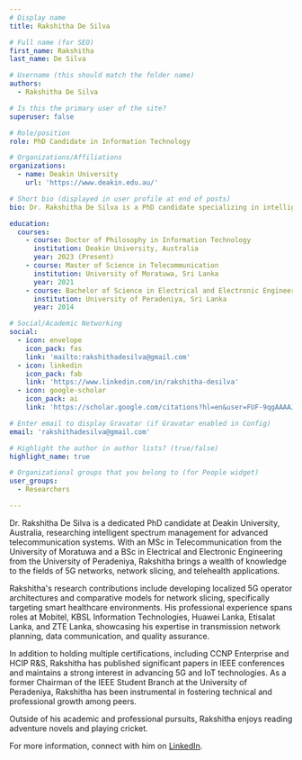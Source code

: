 ```yaml
---
# Display name
title: Rakshitha De Silva

# Full name (for SEO)
first_name: Rakshitha
last_name: De Silva

# Username (this should match the folder name)
authors:
  - Rakshitha De Silva

# Is this the primary user of the site?
superuser: false

# Role/position
role: PhD Candidate in Information Technology

# Organizations/Affiliations
organizations:
  - name: Deakin University
    url: 'https://www.deakin.edu.au/'

# Short bio (displayed in user profile at end of posts)
bio: Dr. Rakshitha De Silva is a PhD candidate specializing in intelligent spectrum management, 5G networks, and telecommunication systems.

education:
  courses:
    - course: Doctor of Philosophy in Information Technology
      institution: Deakin University, Australia
      year: 2023 (Present)
    - course: Master of Science in Telecommunication
      institution: University of Moratuwa, Sri Lanka
      year: 2021
    - course: Bachelor of Science in Electrical and Electronic Engineering
      institution: University of Peradeniya, Sri Lanka
      year: 2014

# Social/Academic Networking
social:
  - icon: envelope
    icon_pack: fas
    link: 'mailto:rakshithadesilva@gmail.com'
  - icon: linkedin
    icon_pack: fab
    link: 'https://www.linkedin.com/in/rakshitha-desilva'
  - icon: google-scholar
    icon_pack: ai
    link: 'https://scholar.google.com/citations?hl=en&user=FUF-9qgAAAAJ'  # Replace with the correct link

# Enter email to display Gravatar (if Gravatar enabled in Config)
email: 'rakshithadesilva@gmail.com'

# Highlight the author in author lists? (true/false)
highlight_name: true

# Organizational groups that you belong to (for People widget)
user_groups:
  - Researchers

---
```


Dr. Rakshitha De Silva is a dedicated PhD candidate at Deakin University, Australia, researching intelligent spectrum management for advanced telecommunication systems. With an MSc in Telecommunication from the University of Moratuwa and a BSc in Electrical and Electronic Engineering from the University of Peradeniya, Rakshitha brings a wealth of knowledge to the fields of 5G networks, network slicing, and telehealth applications.

Rakshitha's research contributions include developing localized 5G operator architectures and comparative models for network slicing, specifically targeting smart healthcare environments. His professional experience spans roles at Mobitel, KBSL Information Technologies, Huawei Lanka, Etisalat Lanka, and ZTE Lanka, showcasing his expertise in transmission network planning, data communication, and quality assurance.

In addition to holding multiple certifications, including CCNP Enterprise and HCIP R&S, Rakshitha has published significant papers in IEEE conferences and maintains a strong interest in advancing 5G and IoT technologies. As a former Chairman of the IEEE Student Branch at the University of Peradeniya, Rakshitha has been instrumental in fostering technical and professional growth among peers.

Outside of his academic and professional pursuits, Rakshitha enjoys reading adventure novels and playing cricket.

For more information, connect with him on [LinkedIn](https://www.linkedin.com/in/rakshitha-desilva).

